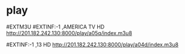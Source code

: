 # play
#EXTM3U
#EXTINF:-1 ,AMERICA TV HD
http://201.182.242.130:8000/play/a05q/index.m3u8

#EXTINF:-1 ,13 HD
http://201.182.242.130:8000/play/a04d/index.m3u8
